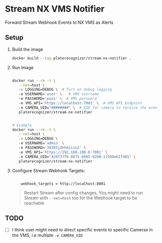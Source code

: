 # Stream NX VMS Notifier
Forward Stream Webhook Events to NX VMS as Alerts 

## Setup
1. Build the image
    ```bash
    docker build --tag platerecognizer/stream-nx-notifier .

    ```

2. Run Image
    ```bash
    
    docker run --rm -t \
       --net=host \
       -e LOGGING=DEBUG \  # Turn on debug logging
       -e USERNAME='user' \   # VMS username
       -e PASSWORD='pass' \  # VMS password
       -e VMS_API='https://localhost:7001' \  # VMS API Endpoint
       -e CAMERA_UID="########" \  # UID for camera to receive the events       
       platerecognizer/stream-nx-notifier
    
    
    # Example 
    docker run --rm -t \
       --net=host \
       -e LOGGING=DEBUG \ 
       -e USERNAME='admin' \ 
       -e PASSWORD='39393jdhhdiisu2' \ 
       -e VMS_API='https://192.168.100.6:7001' \ 
       -e CAMERA_UID="420f37f6-8875-6885-9200-11504e61f485" \ 
       platerecognizer/stream-nx-notifier
    
    
    ```
    
3. Configure Stream Webhook Targets:
    ```text
    
        webhook_targets = http://localhost:8001
    
    ```
    > Restart Stream after config changes, 
    You might need to run Stream with `--net=host` too for the Webhook target to be reachable


## TODO
-[ ] I think user might need to direct specific events to specific Cameras in the VMS, i.e multiple `-e CAMERA_UID`